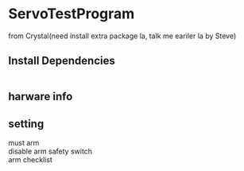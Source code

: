 # ServoTestProgram
from Crystal(need install extra package la, talk me eariler la by Steve)

## Install Dependencies 
```bash

```
## harware info 

## setting
must arm  
disable arm safety switch   
arm checklist   
